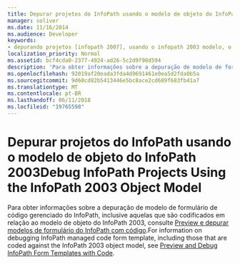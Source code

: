 ```yaml
---
title: Depurar projetos do InfoPath usando o modelo de objeto do InfoPath 2003
manager: soliver
ms.date: 11/16/2014
ms.audience: Developer
keywords:
- depurando projetos [infopath 2007], usando o infopath 2003 modelo, o InfoPath 2007, depuração de objeto, projetos [InfoPath 2007], depurando
localization_priority: Normal
ms.assetid: bcf4cda0-2377-4924-ad26-5c2d9f98d594
description: 'Para obter informações sobre a depuração de modelo de formulário de código gerenciado do InfoPath, inclusive aquelas que são codificados em relação ao modelo de objeto do InfoPath 2003, consulte como: Preview e depurar modelos de formulário do InfoPath com código.'
ms.openlocfilehash: 92019af20eada3fda4d9691461e0ea5d2fda0b5a
ms.sourcegitcommit: 9d60cd82b5413446e5bc8ace2cd689f683fb41a7
ms.translationtype: MT
ms.contentlocale: pt-BR
ms.lasthandoff: 06/11/2018
ms.locfileid: "19765598"
---
```

# <a name="debug-infopath-projects-using-the-infopath-2003-object-model"></a><span data-ttu-id="eaf1f-104">Depurar projetos do InfoPath usando o modelo de objeto do InfoPath 2003</span><span class="sxs-lookup"><span data-stu-id="eaf1f-104">Debug InfoPath Projects Using the InfoPath 2003 Object Model</span></span>

<span data-ttu-id="eaf1f-105">Para obter informações sobre a depuração de modelo de formulário de código gerenciado do InfoPath, inclusive aquelas que são codificados em relação ao modelo de objeto do InfoPath 2003, consulte [Preview e depurar modelos de formulário do InfoPath com código](how-to-preview-and-debug-infopath-form-templates-with-code.md).</span><span class="sxs-lookup"><span data-stu-id="eaf1f-105">For information on debugging InfoPath managed code form template, including those that are coded against the InfoPath 2003 object model, see [Preview and Debug InfoPath Form Templates with Code](how-to-preview-and-debug-infopath-form-templates-with-code.md).</span></span>
  

